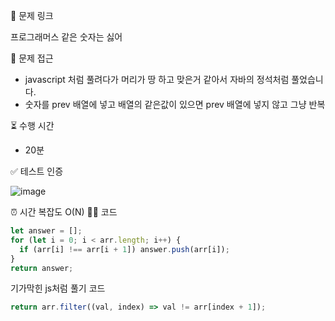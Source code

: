 📌 문제 링크

프로그래머스 같은 숫자는 싫어

📍 문제 접근

- javascript 처럼 풀려다가 머리가 땅 하고 맞은거 같아서 자바의 정석처럼 풀었습니다.
- 숫자를 prev 배열에 넣고 배열의 같은값이 있으면 prev 배열에 넣지 않고 그냥 반복

⏳ 수행 시간

- 20분

✅ 테스트 인증

![image](../../image/스택1.png)

⏰ 시간 복잡도
O(N)
🧑‍💻 코드

```js
let answer = [];
for (let i = 0; i < arr.length; i++) {
  if (arr[i] !== arr[i + 1]) answer.push(arr[i]);
}
return answer;
```

기가막힌 js처럼 풀기 코드

```js
return arr.filter((val, index) => val != arr[index + 1]);
```

